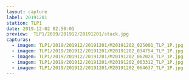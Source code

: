 ```yaml
---
layout: capture
label: 20191201
station: TLP1
date: 2019-12-02 02:50:01
preview:  TLP1/2019/201912/20191201/stack.jpg
capturas:
  - imagem: TLP1/2019/201912/20191201/M20191202_025001_TLP_1P.jpg
  - imagem: TLP1/2019/201912/20191201/M20191202_034754_TLP_1P.jpg
  - imagem: TLP1/2019/201912/20191201/M20191202_062028_TLP_1P.jpg
  - imagem: TLP1/2019/201912/20191201/M20191202_063312_TLP_1P.jpg
  - imagem: TLP1/2019/201912/20191201/M20191202_064637_TLP_1P.jpg
---
```

